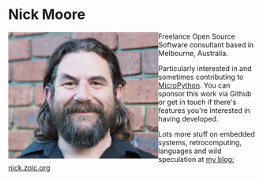 # Nick Moore

<img alt="Nick Moore" align="left" src="img/nick-moore-small.jpg">

Freelance Open Source Software consultant based in Melbourne, Australia.

Particularly interested in and sometimes contributing to
[MicroPython](https://micropython.org).  You can sponsor this work via
Github or get in touch if there's features you're interested in having
developed.

Lots more stuff on embedded systems, retrocomputing, languages and
wild speculation at [my blog: nick.zoic.org](https://nick.zoic.org/)
